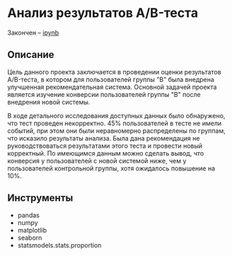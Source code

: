 # Анализ результатов A/B-теста

Закончен – [ipynb](https://github.com/younforet/Portfolio/blob/main/AB_test_project/ab_test_project.ipynb)

## Описание

Цель данного проекта заключается в проведении оценки результатов A/B-теста, в котором для пользователей группы "B" была внедрена улучшенная рекомендательная система. Основной задачей проекта является изучение конверсии пользователей группы "B" после внедрения новой системы.

В ходе детального исследования доступных данных было обнаружено, что тест проведен некорректно. 45% пользователей в тесте не имели событий, при этом они были неравномерно распределены по группам, что исказило результаты анализа. Была дана рекомендация не руководствоваться результатами этого теста и провести новый корректный.
По имеющимся данным можно сделать вывод, что конверсия у пользователей с новой системой ниже, чем у пользователей контрольной группы, хотя ожидалось повышение на 10%.

## Инструменты

* pandas
* numpy
* matplotlib
* seaborn
* statsmodels.stats.proportion
